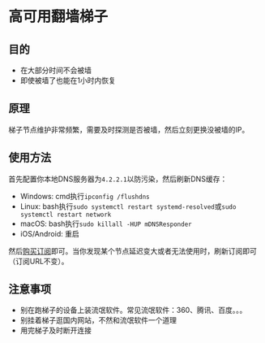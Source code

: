 # 高可用翻墙梯子

## 目的

- 在大部分时间不会被墙
- 即使被墙了也能在1小时内恢复

## 原理

梯子节点维护非常频繁，需要及时探测是否被墙，然后立刻更换没被墙的IP。

## 使用方法

首先配置你本地DNS服务器为```4.2.2.1```以防污染，然后刷新DNS缓存：

- Windows: cmd执行```ipconfig /flushdns```
- Linux: bash执行```sudo systemctl restart systemd-resolved```或```sudo systemctl restart network```
- macOS: bash执行```sudo killall -HUP mDNSResponder```
- iOS/Android: 重启

然后[购买订阅](https://myrealfree.com)即可。当你发现某个节点延迟变大或者无法使用时，刷新订阅即可（订阅URL不变）。

## 注意事项

- 别在跑梯子的设备上装流氓软件。常见流氓软件：360、腾讯、百度。。。
- 别挂着梯子逛国内网站，不然和流氓软件一个道理
- 用完梯子及时断开连接
